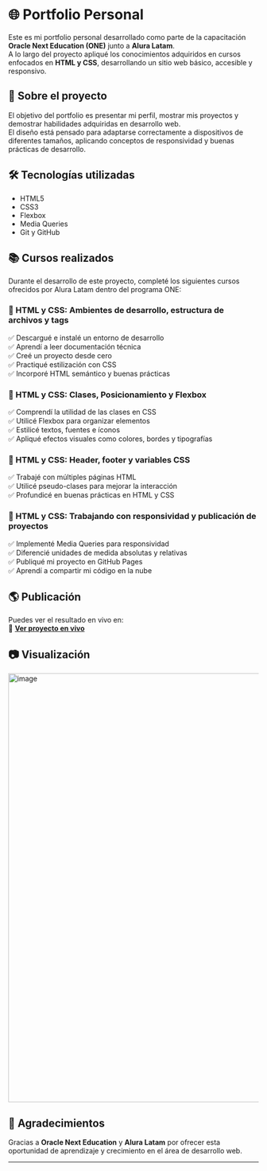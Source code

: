 # 🌐 Portfolio Personal

Este es mi portfolio personal desarrollado como parte de la capacitación **Oracle Next Education (ONE)** junto a **Alura Latam**.  
A lo largo del proyecto apliqué los conocimientos adquiridos en cursos enfocados en **HTML y CSS**, desarrollando un sitio web básico, accesible y responsivo.

## 🚀 Sobre el proyecto

El objetivo del portfolio es presentar mi perfil, mostrar mis proyectos y demostrar habilidades adquiridas en desarrollo web.  
El diseño está pensado para adaptarse correctamente a dispositivos de diferentes tamaños, aplicando conceptos de responsividad y buenas prácticas de desarrollo.

## 🛠️ Tecnologías utilizadas

- HTML5
- CSS3
- Flexbox
- Media Queries
- Git y GitHub

## 📚 Cursos realizados

Durante el desarrollo de este proyecto, completé los siguientes cursos ofrecidos por Alura Latam dentro del programa ONE:

### 📘 HTML y CSS: Ambientes de desarrollo, estructura de archivos y tags
✅ Descargué e instalé un entorno de desarrollo  
✅ Aprendí a leer documentación técnica  
✅ Creé un proyecto desde cero  
✅ Practiqué estilización con CSS  
✅ Incorporé HTML semántico y buenas prácticas

### 📘 HTML y CSS: Clases, Posicionamiento y Flexbox  
✅ Comprendí la utilidad de las clases en CSS  
✅ Utilicé Flexbox para organizar elementos  
✅ Estilicé textos, fuentes e íconos  
✅ Apliqué efectos visuales como colores, bordes y tipografías

### 📘 HTML y CSS: Header, footer y variables CSS  
✅ Trabajé con múltiples páginas HTML  
✅ Utilicé pseudo-clases para mejorar la interacción  
✅ Profundicé en buenas prácticas en HTML y CSS

### 📘 HTML y CSS: Trabajando con responsividad y publicación de proyectos  
✅ Implementé Media Queries para responsividad  
✅ Diferencié unidades de medida absolutas y relativas  
✅ Publiqué mi proyecto en GitHub Pages  
✅ Aprendí a compartir mi código en la nube

## 🌎 Publicación

Puedes ver el resultado en vivo en:  
🔗 **[Ver proyecto en vivo](kateclysm.github.io/ONE_Portfolio/)**

## 📷 Visualización

<img width="1809" height="862" alt="image" src="https://github.com/user-attachments/assets/015efdac-a18c-4297-b6f4-496d18eded1b" />


## 🙌 Agradecimientos

Gracias a **Oracle Next Education** y **Alura Latam** por ofrecer esta oportunidad de aprendizaje y crecimiento en el área de desarrollo web.

---
